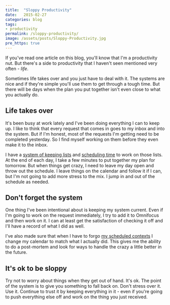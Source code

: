 ```yaml
---
title:  "Sloppy Productivity"
date:   2015-02-27
categories: blog
tags:
- productivity
permalink: /sloppy-productivity/
image: /assets/posts/Sloppy-Productivity.jpg
pre_https: true
---
```


If you've read one article on this blog, you'll know that I'm a productivity nut. But there's a side to productivity that I haven't seen mentioned very often - _life_.

<!--more-->

Sometimes life takes over and you just have to deal with it. The systems are nice and if they're simple you'll use them to get through a tough time. But there will be days when the plan you put together isn't even close to what you actually do.

## Life takes over

It's been busy at work lately and I've been doing everything I can to keep up. I like to think that every request that comes in goes to my inbox and into the system. But if I'm honest, most of the requests I'm getting need to be completed yesterday. So I find myself working on them before they even make it to the inbox.

I have a [system of keeping lists](http://joebuhlig.com/omnifocus-setup-workflow/) and [scheduling time](http://joebuhlig.com/making-time-contexts/) to work on those lists. At the end of each day, I take a few minutes to put together my plan for tomorrow. But when things get crazy, I need to leave my day open and throw out the schedule. I leave things on the calendar and follow it if I can, but I'm not going to add more stress to the mix. I jump in and out of the schedule as needed.

## Don't forget the system

One thing I've been intentional about is keeping my system current. Even if I'm going to work on the request immediately, I try to add it to Omnifocus and then work on it. I can at least get the satisfaction of checking it off and I'll have a record of what I did as well.

I've also made sure that when I have to forgo [my scheduled contexts](http://joebuhlig.com/making-time-contexts/) I change my calendar to match what I actually did. This gives me the ability to do a post-mortem and look for ways to handle the crazy a little better in the future.

## It's ok to be sloppy

Try not to worry about things when they get out of hand. It's ok. The point of the system is to give you something to fall back on. Don't stress over it. Use it. Continue to trust it by keeping everything in it - even if you're going to push everything else off and work on the thing you just received.